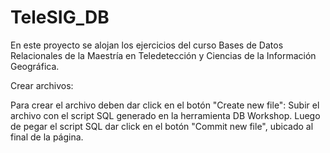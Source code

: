 # TeleSIG_DB
En este proyecto se alojan los ejercicios del curso Bases de Datos Relacionales de la Maestría en Teledetección y Ciencias de la Información Geográfica.

Crear archivos:

Para crear el archivo deben dar click en el botón "Create new file":
Subir el archivo con el script SQL generado en la herramienta DB Workshop.
Luego de pegar el script SQL dar click en el botón "Commit new file", ubicado al final de la página.
